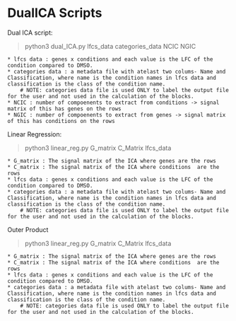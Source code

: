 # DualICA Scripts

Dual ICA script:
> python3 dual_ICA.py lfcs_data categories_data NCIC NGIC

    * lfcs data : genes x conditions and each value is the LFC of the condition compared to DMSO.
    * categories data : a metadata file with atelast two colums- Name and Classification, where name is the condition names in lfcs data and classification is the class of the condition name. 
        # NOTE: categories data file is used ONLY to label the output file for the user and not used in the calculation of the blocks. 
    * NCIC : number of compoenents to extract from conditions -> signal matrix of this has genes on the rows
    * NGIC : number of compoenents to extract from genes -> signal matrix of this has conditions on the rows


Linear Regression:
> python3 linear_reg.py G_matrix C_Matrix lfcs_data

    * G_matrix : The signal matrix of the ICA where genes are the rows
    * C_matrix : The signal matrix of the ICA where conditions  are the rows
    * lfcs data : genes x conditions and each value is the LFC of the condition compared to DMSO.
    * categories data : a metadata file with atelast two colums- Name and Classification, where name is the condition names in lfcs data and classification is the class of the condition name. 
        # NOTE: categories data file is used ONLY to label the output file for the user and not used in the calculation of the blocks. 


Outer Product
> python3 linear_reg.py G_matrix C_Matrix lfcs_data

    * G_matrix : The signal matrix of the ICA where genes are the rows
    * C_matrix : The signal matrix of the ICA where conditions  are the rows
    * lfcs data : genes x conditions and each value is the LFC of the condition compared to DMSO.
    * categories data : a metadata file with atelast two colums- Name and Classification, where name is the condition names in lfcs data and classification is the class of the condition name. 
        # NOTE: categories data file is used ONLY to label the output file for the user and not used in the calculation of the blocks. 

